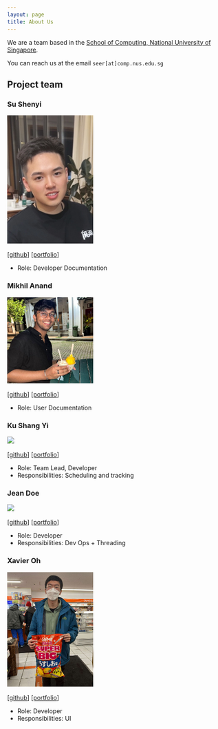 ```yaml
---
layout: page
title: About Us
---
```


We are a team based in the [School of Computing, National University of Singapore](http://www.comp.nus.edu.sg).

You can reach us at the email `seer[at]comp.nus.edu.sg`

## Project team

### Su Shenyi

<img src="images/alains87.png" width="200px">

[[github](https://github.com/AlainS87)]
[[portfolio](team/alains87.md)]

* Role: Developer Documentation

### Mikhil Anand

<img src="images/sasmik23.png" width="200px">

[[github](http://github.com/sasmik23)]
[[portfolio](team/sasmik23.md)]

- Role: User Documentation

### Ku Shang Yi

<img src="images/bombbird2001.png" width="200px">

[[github](http://github.com/bombbird2001)] [[portfolio](team/bombbird2001.md)]

- Role: Team Lead, Developer
- Responsibilities: Scheduling and tracking

### Jean Doe

<img src="images/johndoe.png" width="200px">

[[github](http://github.com/johndoe)]
[[portfolio](team/johndoe.md)]

- Role: Developer
- Responsibilities: Dev Ops + Threading

### Xavier Oh

<img src="images/cxo05.png" width="200px">

[[github](http://github.com/cxo05)]
[[portfolio](team/cxo05.md)]

- Role: Developer
- Responsibilities: UI
